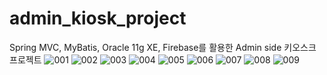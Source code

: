 # admin_kiosk_project
Spring MVC, MyBatis, Oracle 11g XE, Firebase를 활용한
Admin side 키오스크 프로젝트
![001](https://user-images.githubusercontent.com/76540460/118398937-b0f28c00-b695-11eb-88c7-7dc2613e3478.jpg)
![002](https://user-images.githubusercontent.com/76540460/118398940-b223b900-b695-11eb-802d-5f318c2ef24b.jpg)
![003](https://user-images.githubusercontent.com/76540460/118398942-b2bc4f80-b695-11eb-8dbb-4f823c5bbaed.jpg)
![004](https://user-images.githubusercontent.com/76540460/118398943-b2bc4f80-b695-11eb-8f7a-21d5f7746095.jpg)
![005](https://user-images.githubusercontent.com/76540460/118398944-b354e600-b695-11eb-85e8-fed4c3a1cc78.jpg)
![006](https://user-images.githubusercontent.com/76540460/118398945-b3ed7c80-b695-11eb-9ca1-2066806441f2.jpg)
![007](https://user-images.githubusercontent.com/76540460/118398946-b3ed7c80-b695-11eb-9978-f356b4f39f8d.jpg)
![008](https://user-images.githubusercontent.com/76540460/118398947-b4861300-b695-11eb-883d-a41f75334147.jpg)
![009](https://user-images.githubusercontent.com/76540460/118398948-b4861300-b695-11eb-9121-9e80d7e81b95.jpg)
